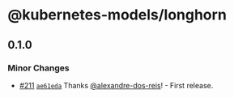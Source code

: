 # @kubernetes-models/longhorn

## 0.1.0

### Minor Changes

- [#211](https://github.com/tommy351/kubernetes-models-ts/pull/211) [`ae61eda`](https://github.com/tommy351/kubernetes-models-ts/commit/ae61eda8999f97dc71d752314d5d831d85bf33c2) Thanks [@alexandre-dos-reis](https://github.com/alexandre-dos-reis)! - First release.
